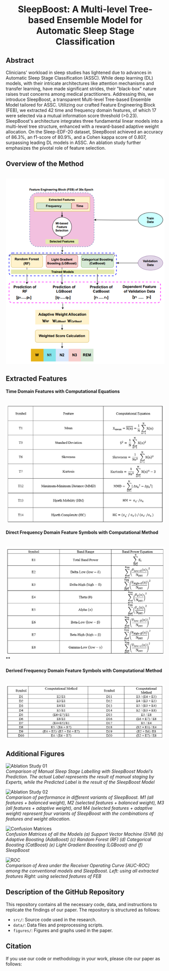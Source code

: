 <h1 align="center">SleepBoost: A Multi-level Tree-based Ensemble Model for Automatic Sleep Stage Classification</h1>
<!---  
## Paper Link [Read the Full Paper Here](URL_to_Paper) ## Authors List
- Author 1, Affiliation
- Author 2, Affiliation
- Author 3, Affiliation
- *Add or remove authors as needed*
--->

## Abstract
Clinicians' workload in sleep studies has lightened due to advances in Automatic Sleep Stage Classification (ASSC). While deep learning (DL) models, with their intricate architectures like attention mechanisms and transfer learning, have made significant strides, their "black-box" nature raises trust concerns among medical practitioners. Addressing this, we introduce SleepBoost, a transparent Multi-level Tree-based Ensemble Model tailored for ASSC. Utilizing our crafted Feature Engineering Block (FEB), we extracted 42 time and frequency domain features, of which 17 were selected via a mutual information score threshold (>0.23). SleepBoost's architecture integrates three fundamental linear models into a multi-level tree structure, enhanced with a reward-based adaptive weight allocation. On the Sleep-EDF-20 dataset, SleepBoost achieved an accuracy of 86.3%, an f1-score of 80.9%, and a Cohen kappa score of 0.807, surpassing leading DL models in ASSC. An ablation study further emphasizes the pivotal role of feature selection.

## Overview of the Method

<br> ![SleepBoost](/figures/SleepBoost.png)

<!---
## Feature Tables
*Describe the tables included in your README.*

### Table 1: Dataset Overview

| Feature | Description | Details |
|---------|-------------|---------|
| Feature 1 | Description 1 | Details 1 |
| Feature 2 | Description 2 | Details 2 |
| ... | ... | ... |

*Add more tables as needed.*
--->
## Extracted Features

#### Time Domain Features with Computational Equations
<br> ![](/figures/Table-03.png)

#### Direct Frequency Domain Feature Symbols with Computational Method
<br> ![](/figures/Table-04.png)
 **
#### Derived Frequency Domain Feature Symbols with Computational Method
<br> ![](/figures/Table-05.png)



## Additional Figures

![Ablation Study 01](/figures/Ab2.png)
<br> *Comparison of Manual Sleep Stage Labelling with SleepBoost Model’s Prediction. The actual Label represents the result of manual staging by Experts, while the Predicted Label is the result of the SleepBoost 
Model*

![Ablation Study 02](/figures/Ab1.png)
<br> *Comparison of performance in different variants of SleepBoost. M1 (all features + balanced weight), M2 (selected features + balanced weight), M3 (all features + adaptive weight), and M4 (selected features + adaptive weight) represent four variants of SleepBoost with the combinations of features and weight allocation.*

![Confusion Matrices](/figures/CM.png)
<br> *Confusion Matrices of all the Models (a) Support Vector Machine (SVM) (b) Adaptive Boosting (AdaBoost) (c) Random Forest (RF) (d) Categorical Boosting (CatBoost) (e) Light Gradient Boosting (LGBoost) and (f) SleepBoost*


![ROC](/figures/ROC.png)
<br> *Comparison of Area under the Receiver Operating Curve (AUC-ROC) among the conventional models and SleepBoost. Left: using all extracted features Right: using selected features of FEB*
<!---
![Figure 2](/figures/figure2.png)
*Figure 2: Caption describing this figure.*

![Figure 2](/figures/figure2.png)
*Figure 2: Caption describing this figure.*

![Figure 2](/figures/figure2.png)
*Figure 2: Caption describing this figure.*

*Add more figures as needed.*
--->
## Description of the GitHub Repository

This repository contains all the necessary code, data, and instructions to replicate the findings of our paper. The repository is structured as follows:

- `src/`: Source code used in the research.
- `data/`: Data files and preprocessing scripts.
- `figures/`: Figures and graphs used in the paper.
<!--- - `docs/`: Further documentation on the code and the research. --->
<!--- - *Include any additional relevant directories and their descriptions.* --->

## Citation

If you use our code or methodology in your work, please cite our paper as follows:

<!---

```bibtex
@article{sleepboost2023,
  title={SleepBoost: A Multi-level Tree-based Ensemble Model for Automatic Sleep Stage Classification},
  author={Author 1 and Author 2 and Author 3},
  journal={Journal Name},
  volume={xx},
  number={xx},
  pages={xx--xx},
  year={2023},
  publisher={Publisher}
}
--->

